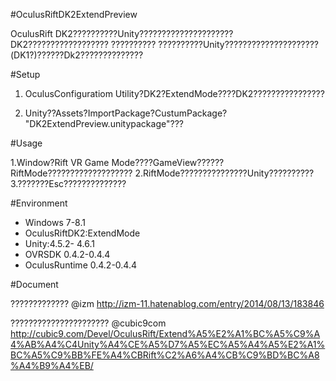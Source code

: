 #OculusRiftDK2ExtendPreview

OculusRift DK2??????????Unity?????????????????????DK2?????????????????? ?????????? 
??????????Unity?????????????????????(DK1?)??????Dk2??????????????

#Setup

1. OculusConfiguratiom Utility?DK2?ExtendMode????DK2????????????????

2. Unity??Assets?ImportPackage?CustumPackage? "DK2ExtendPreview.unitypackage"???
 

#Usage

1.Window?Rift VR Game Mode????GameView??????RiftMode???????????????????
2.RiftMode???????????????Unity??????????
3.???????Esc??????????????

#Environment

- Windows 7-8.1
- OculusRiftDK2:ExtendMode
- Unity:4.5.2- 4.6.1
- OVRSDK 0.4.2-0.4.4
- OculusRuntime 0.4.2-0.4.4

 #Document

?????????????
@izm
http://izm-11.hatenablog.com/entry/2014/08/13/183846

??????????????????????
@cubic9com
http://cubic9.com/Devel/OculusRift/Extend%A5%E2%A1%BC%A5%C9%A4%AB%A4%C4Unity%A4%CE%A5%D7%A5%EC%A5%A4%A5%E2%A1%BC%A5%C9%BB%FE%A4%CBRift%C2%A6%A4%CB%C9%BD%BC%A8%A4%B9%A4%EB/